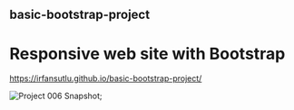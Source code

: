 ## basic-bootstrap-project

# Responsive web site with Bootstrap

https://irfansutlu.github.io/basic-bootstrap-project/

![Project 006 Snapshot](./image/bootstrap.gif);
